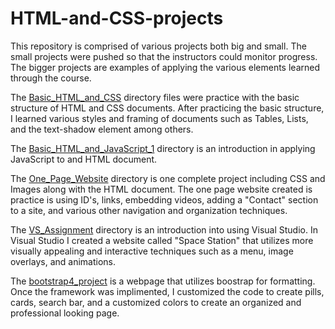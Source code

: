 # HTML-and-CSS-projects

This repository is comprised of various projects both big and small. The small projects were pushed so that the instructors could monitor progress. The bigger projects  are examples of applying the various elements learned through the course. 

The [Basic_HTML_and_CSS](https://github.com/gitmyprojects/HTML-and-CSS-projects/tree/main/Basic_HTML_and_CSS) directory files were practice with the basic structure of HTML and CSS documents. After practicing the basic structure, I learned various styles and framing of documents such as Tables, Lists, and the text-shadow element among others.

The [Basic_HTML_and_JavaScript_1](https://github.com/gitmyprojects/HTML-and-CSS-projects/tree/main/Basic_HTML_and_JavaScript_1) directory is an introduction in applying JavaScript to and HTML document. 

The [One_Page_Website](https://github.com/gitmyprojects/HTML-and-CSS-projects/tree/main/One_Page_Website) directory is one complete project including CSS and Images along with the HTML document. The one page website created is practice is using ID's, links, embedding videos, adding a "Contact" section to a site, and various other navigation and organization techniques. 

The [VS_Assignment](https://github.com/gitmyprojects/HTML-and-CSS-projects/tree/main/VS_Assignment) directory is an introduction into using Visual Studio. In Visual Studio I created a website called "Space Station" that utilizes more visually appealing and interactive techniques such as a menu, image overlays, and animations. 

The [bootstrap4_project](https://github.com/gitmyprojects/HTML-and-CSS-projects/tree/main/bootstrap4_project) is a webpage that utilizes boostrap for formatting. Once the framework was implimented, I customized the code to create pills, cards, search bar, and a customized colors to create an organized and professional looking page. 
